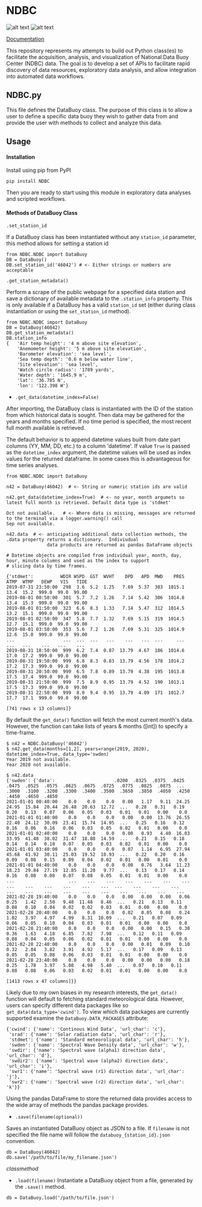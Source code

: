 # NDBC

![alt text](http://www.ndbc.noaa.gov/images/nws/noaaleft.jpg "NOAA") ![alt text](http://www.ndbc.noaa.gov/images/nws/ndbc_title.jpg "NDBC")

[Documentation](https://supermanzer.github.io/NDBC/html/index.html)

This repository represents my attempts to build out Python class(es)
to facilitate the acquisition, analysis, and visualization of National
Data Buoy Center (NDBC) data. The goal is to develop a set of APIs to
facilitate rapid discovery of data resources, exploratory data analysis,
and allow integration into automated data workflows.

## NDBC.py

This file defines the DataBuoy class. The purpose of this class is to
allow a user to define a specific data buoy they wish to gather data
from and provide the user with methods to collect and analyze this data.



## Usage

#### Installation

Install using pip from PyPI

```
pip install NDBC
```

Then you are ready to start using this module in exploratory data analyses and scripted workflows.

#### Methods of DataBuoy Class

`.set_station_id`

If a DataBuoy class has been instantiated without any `station_id` parameter, this method allows for setting a station id

```
from NDBC.NDBC import DataBuoy
DB = DataBuoy()
DB.set_station_id('46042') # <- Either strings or numbers are acceptable
```

`.get_station_metadata()`

Perform a scrape of the public webpage for a specified data station and save a dictionary of available metadata to the `.station_info` property. This is only available if a DataBuoy has a valid `station_id` set (either during class instantiation or using
the `set_station_id` method).

```
from NDBC.NDBC import DataBuoy
DB = DataBuoy(46042)
DB.get_station_metadata()
DB.station_info
{   'Air temp height': '4 m above site elevation',
    'Anemometer height': '5 m above site elevation',
    'Barometer elevation': 'sea level',
    'Sea temp depth': '0.6 m below water line',
    'Site elevation': 'sea level',
    'Watch circle radius': '1789 yards',
    'Water depth': '1645.9 m',
    'lat': '36.785 N',
    'lon': '122.398 W'}
```

- `.get_data(datetime_index=False)`

After importing, the DataBuoy class is instantiated with the ID of the
station from which historical data is sought. Then data may be gathered for
the years and months specified. If no time period is specified, the most recent
full month available is retrieved.

The default behavior is to append datetime values built from date part columns (YY, MM, DD, etc.) to a column 'datetime'. If value `True` is passed as the `datetime_index` argument, the datetime values will be used as index values for the returned dataframe. In some cases this is advantageous for time series analyses.

```
from NDBC.NDBC import DataBuoy

n42 = DataBuoy(46042)  # <- String or numeric station ids are valid

n42.get_data(datetime_index=True)  # <- no year, month argumets so latest full month is retrieved. Default data type is 'stdmet'

Oct not available.   # <- Where data is missing, messages are returned to the terminal via a logger.warning() call
Sep not available.

n42.data  # <- anticipating additional data collection methods, the .data property returns a dictionary.  Indiviudual
               data products are returned as pandas DataFrame objects

# Datetime objects are compiled from individual year, month, day, hour, minute columns and used as the index to support
# slicing data by time frames.

{'stdmet':          WDIR WSPD  GST  WVHT    DPD   APD  MWD    PRES  ATMP  WTMP   DEWP   VIS   TIDE
2019-07-31 23:50:00  298  3.6  5.2  1.25   7.69  5.37  303  1015.1  13.4  15.2  999.0  99.0  99.00
2019-08-01 00:50:00  301  5.7  7.2  1.26   7.14  5.42  306  1014.8  13.4  15.3  999.0  99.0  99.00
2019-08-01 01:50:00  323  6.6  8.3  1.33   7.14  5.47  312  1014.5  13.2  15.1  999.0  99.0  99.00
2019-08-01 02:50:00  347  5.8  7.7  1.32   7.69  5.15  319  1014.5  12.7  15.1  999.0  99.0  99.00
2019-08-01 03:50:00  353  5.6  7.2  1.26   7.69  5.31  325  1014.9  12.6  15.0  999.0  99.0  99.00
...                  ...  ...  ...   ...    ...   ...  ...     ...   ...   ...    ...   ...    ...
2019-08-31 18:50:00  999  6.2  7.4  0.87  13.79  4.67  186  1014.6  17.0  17.2  999.0  99.0  99.00
2019-08-31 19:50:00  999  6.8  8.3  0.83  13.79  4.56  178  1014.2  17.2  17.3  999.0  99.0  99.00
2019-08-31 20:50:00  999  6.5  7.8  0.89  13.79  4.38  195  1013.8  17.5  17.4  999.0  99.0  99.00
2019-08-31 21:50:00  999  7.5  8.9  0.95  13.79  4.52  190  1013.1  17.5  17.3  999.0  99.0  99.00
2019-08-31 22:50:00  999  8.0  9.4  0.95  13.79  4.09  171  1012.7  17.7  17.1  999.0  99.0  99.00

[741 rows x 13 columns]}
```

By default the `get_data()` function will fetch the most current month's data. However, the function can take lists of years & months ([int]) to specify a time-frame.

```
$ n42 = NDBC.DataBuoy('46042')
$ n42.get_data(months=[1,2], years=range(2019, 2020), datetime_index=True, data_type='swden)
Year 2019 not available.
Year 2020 not available.
 
$ n42.data
{'swden': {'data':                      .0200  .0325  .0375  .0425  .0475  .0525  .0575  .0625  .0675  .0725  .0775  .0825  .0875  ...  .3000  .3100  .3200  .3300  .3400  .3500  .3650  .3850  .4050  .4250  .4450  .4650  .4850
2021-01-01 00:40:00    0.0    0.0    0.0   0.00   1.17   9.11  24.25  24.95  15.84  20.44  26.48  20.63  12.72  ...   0.28   0.31   0.19   0.20   0.13   0.07   0.06   0.05   0.03   0.01   0.01   0.00    0.0
2021-01-01 01:40:00    0.0    0.0    0.0   0.00   0.00  13.76  26.55  22.40  24.12  30.09  23.41  15.74  14.95  ...   0.25   0.16   0.12   0.16   0.06   0.16   0.06   0.03   0.05   0.02   0.01   0.00    0.0
2021-01-01 02:40:00    0.0    0.0    0.0   0.00   0.93   4.40  16.03  33.95  41.48  38.02  31.47  18.88  14.59  ...   0.21   0.15   0.18   0.14   0.14   0.10   0.07   0.05   0.03   0.02   0.01   0.00    0.0
2021-01-01 03:40:00    0.0    0.0    0.0   0.07   1.14   6.95  27.94  45.68  41.92  30.11  25.03  19.52  10.93  ...   0.22   0.20   0.16   0.09   0.08   0.15   0.09   0.04   0.02   0.01   0.00   0.01    0.0
2021-01-01 04:40:00    0.0    0.0    0.0   0.00   0.76   3.64  11.23  18.23  29.84  27.19  12.85  11.20   9.77  ...   0.13   0.17   0.14   0.16   0.08   0.08   0.07   0.08   0.05   0.01   0.01   0.00    0.0
...                    ...    ...    ...    ...    ...    ...    ...    ...    ...    ...    ...    ...    ...  ...    ...    ...    ...    ...    ...    ...    ...    ...    ...    ...    ...    ...    ...
2021-02-28 19:40:00    0.0    0.0    0.0   0.00   0.00   0.00   0.06   0.25   1.42   2.50   9.48  11.48   8.46  ...   0.21   0.13   0.11   0.08   0.10   0.04   0.02   0.02   0.03   0.01   0.00   0.00    0.0
2021-02-28 20:40:00    0.0    0.0    0.0   0.02   0.05   0.08   0.24   1.02   3.97   4.97   4.99   8.31  10.09  ...   0.21   0.07   0.09   0.06   0.05   0.10   0.04   0.03   0.01   0.01   0.00   0.00    0.0
2021-02-28 21:40:00    0.0    0.0    0.0   0.00   0.00   0.15   0.30   0.36   1.63   4.18   6.85   7.82   7.98  ...   0.12   0.11   0.09   0.08   0.04   0.05   0.06   0.02   0.01   0.01   0.00   0.00    0.0
2021-02-28 22:40:00    0.0    0.0    0.0   0.00   0.01   0.09   0.10   0.32   2.84   3.82   3.91   4.92   5.17  ...   0.17   0.09   0.13   0.05   0.05   0.08   0.06   0.03   0.01   0.01   0.00   0.00    0.0
2021-02-28 23:40:00    0.0    0.0    0.0   0.00   0.00   0.00   0.18   0.25   1.78   3.97   5.08   4.98   5.40  ...   0.07   0.10   0.11   0.08   0.08   0.06   0.03   0.02   0.01   0.01   0.00   0.00    0.0

[1413 rows x 47 columns]}}

```

Likely due to my own biases in my research interests, the `get_data()`  function will default to fetching
standard meteorological data.  However, users can specify different data packages like so `get_data(data_type='cwind')`.  To view which data packages
are currently supported examine the `DataBuoy.DATA_PACKAGES` attribute:
```
{'cwind': {'name': 'Continous Wind Data', 'url_char': 'c'},
 'srad': {'name': 'Solar radiation data', 'url_char': 'r'},
 'stdmet': {'name': 'Standard meteoroligcal data', 'url_char': 'h'},
 'swden': {'name': 'Spectral Wave Density data', 'url_char': 'w'},
 'swdir': {'name': 'Spectral wave (alpha1) direction data', 'url_char': 'd'},
 'swdir2': {'name': 'Spectral wave (alpha2) direction data', 'url_char': 'i'},
 'swr1': {'name': 'Spectral wave (r1) direction data', 'url_char': 'j'},
 'swr2': {'name': 'Spectral wave (r2) direction data', 'url_char': 'k'}}

```

Using the pandas DataFrame to store the returned data provides access to the wide array of methods the pandas package
provides.

- `.save(filename(optional))`

Saves an instantiated DataBuoy object as JSON to a file. If `filename` is not specified the file name will follow the
`databuoy_{station_id}.json` convention.

```
db = DataBuoy(46042)
db.save('/path/to/file/my_filename.json')
```

_classmethod_

- `.load(filename)`
  Instantiate a DataBuoy object from a file, generated by the `.save()` method.

```
db = DataBuoy.load('/path/to/file.json')
```
